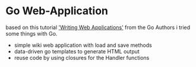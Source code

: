# Go Web-Application
based on this tutorial ['Writing Web Applications'][1] from the Go Authors i tried some things with Go.
- simple wiki web application with load and save methods
- data-driven go templates to generate HTML output
- reuse code by using closures for the Handler functions

[1]: https://golang.org/doc/articles/wiki/
